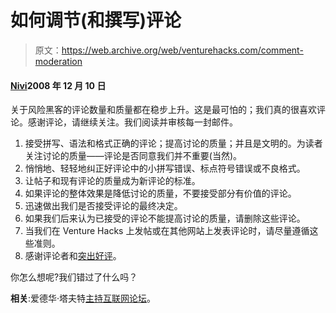 # 如何调节(和撰写)评论

> 原文：<https://web.archive.org/web/venturehacks.com/comment-moderation>

#### [Nivi](/web/20221006051028/https://venturehacks.com/about)2008 年 12 月 10 日

关于风险黑客的评论数量和质量都在稳步上升。这是最可怕的；我们真的很喜欢评论。感谢评论，请继续关注。我们阅读并审核每一封邮件。

1.  接受拼写、语法和格式正确的评论；提高讨论的质量；并且是文明的。为读者关注讨论的质量——评论是否同意我们并不重要(当然)。
2.  悄悄地、轻轻地纠正好评论中的小拼写错误、标点符号错误或不良格式。
3.  让帖子和现有评论的质量成为新评论的标准。
4.  如果评论的整体效果是降低讨论的质量，不要接受部分有价值的评论。
5.  迅速做出我们是否接受评论的最终决定。
6.  如果我们后来认为已接受的评论不能提高讨论的质量，请删除这些评论。
7.  当我们在 Venture Hacks 上发帖或在其他网站上发表评论时，请尽量遵循这些准则。
8.  感谢评论者和[突出好评](/web/20221006051028/https://venturehacks.com/topics/comments)。

你怎么想呢?我们错过了什么吗？

**相关**:爱德华·塔夫特[主持互联网论坛](https://web.archive.org/web/20221006051028/http://www.edwardtufte.com/bboard/q-and-a-fetch-msg?msg_id=0000fT)。